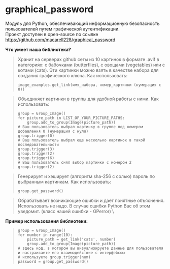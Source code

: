 # graphical_password
Модуль для Python, обеспечивающий информационную безопасность пользователей путем графической аутентификации. \
Проект доступен в open-source по ссылке https://github.com/macarell228/graphical_password

**Что умеет наша библиотека?**
> Хранит на серверах github сеты из 10 картинок в формате .avif в категориях: с бабочками (butterflies), с овощами (vegetables) или с котами (cats). Эти картинки можно взять в качестве набора для создания графического ключа. Как использовать:
> 
> `image_examples.get_link(имя_набора, номер_картинки (нумерация с 0))`

> Oбъединяет картинки в группы для удобной работы с ними. Как использовать:
>
> `group = Group_Image()`\
> `for picture_path in LIST_OF_YOUR_PICTURE_PATHS:` \
> `    group.add_to_group(Image(picture_path))` \
> `# Ваш пользователь выбрал картинку в группе под номером добавления 0 (нумерация с нуля)` \
> `group.trigger(0)` \
> `# Ваш пользователь выбрал еще несколько картинок в такой последовательности` \
> `group.trigger(3)` \
> `group.trigger(2)` \
> `group.trigger(6)` \
> `# Ваш пользователь снял выбор картинки с номером 2` \
> `group.trigger(2)` 

> Генерирует и хэширует (алгоритм sha-256 c солью) пароль по выбранным картинкам. Как использовать:
>
> `group.get_password()`

> Обрабатывает возникающие ошибки и дает понятные объяснения. Использовать не надо. В случае ошибки Python Вас об этом уведомит. (класс нашей ошибки - GPerror) \

**Пример использования библиотеки:**
> 
> `group = Group_Image()` \
> `for number in range(10):` \
> `    picture_path = get_link('cats', number)`\
> `    group.add_to_group(Image(picture_path))`\
> `# здесь код, в котором вы визуализируете данные для пользователя и настраиваете его взаимодействие с интерфейсом` \
> `# используете group.trigger(num)`\
> `password = group.get_password()`